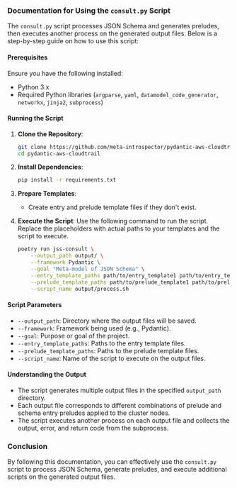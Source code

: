 ### Documentation for Using the `consult.py` Script

The `consult.py` script processes JSON Schema and generates preludes, then executes another process on the generated output files. Below is a step-by-step guide on how to use this script:

#### Prerequisites

Ensure you have the following installed:
- Python 3.x
- Required Python libraries (`argparse`, `yaml`, `datamodel_code_generator`, `networkx`, `jinja2`, `subprocess`)

#### Running the Script

1. **Clone the Repository**:
   ```sh
   git clone https://github.com/meta-introspector/pydantic-aws-cloudtrail.git
   cd pydantic-aws-cloudtrail
   ```

2. **Install Dependencies**:
   ```sh
   pip install -r requirements.txt
   ```

3. **Prepare Templates**:
   - Create entry and prelude template files if they don't exist.

4. **Execute the Script**:
   Use the following command to run the script. Replace the placeholders with actual paths to your templates and the script to execute.

   ```sh
   poetry run jss-consult \
       --output_path output/ \
       --framework Pydantic \
       --goal "Meta-model of JSON Schema" \
       --entry_template_paths path/to/entry_template1 path/to/entry_template2 \
       --prelude_template_paths path/to/prelude_template1 path/to/prelude_template2 \
       --script_name output/process.sh
   ```

#### Script Parameters

- `--output_path`: Directory where the output files will be saved.
- `--framework`: Framework being used (e.g., Pydantic).
- `--goal`: Purpose or goal of the project.
- `--entry_template_paths`: Paths to the entry template files.
- `--prelude_template_paths`: Paths to the prelude template files.
- `--script_name`: Name of the script to execute on the output files.

#### Understanding the Output

- The script generates multiple output files in the specified `output_path` directory.
- Each output file corresponds to different combinations of prelude and schema entry preludes applied to the cluster nodes.
- The script executes another process on each output file and collects the output, error, and return code from the subprocess.



### Conclusion

By following this documentation, you can effectively use the `consult.py` script to process JSON Schema, generate preludes, and execute additional scripts on the generated output files.
